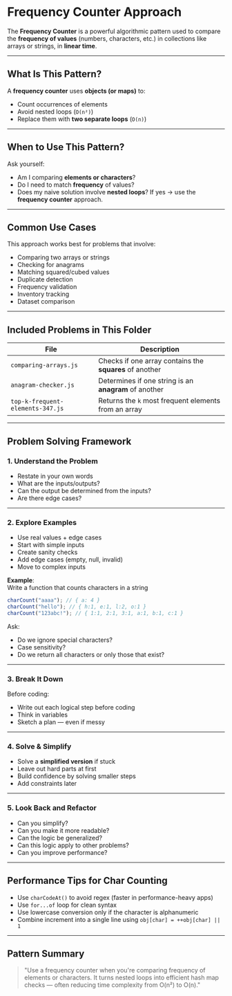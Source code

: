 # Frequency Counter Approach

The **Frequency Counter** is a powerful algorithmic pattern used to compare the **frequency of values** (numbers, characters, etc.) in collections like arrays or strings, in **linear time**.

---

## What Is This Pattern?

A **frequency counter** uses **objects (or maps)** to:

- Count occurrences of elements
- Avoid nested loops (`O(n²)`)
- Replace them with **two separate loops** (`O(n)`)

---

## When to Use This Pattern?

Ask yourself:

- Am I comparing **elements or characters**?
- Do I need to match **frequency** of values?
- Does my naive solution involve **nested loops**?
  If yes → use the **frequency counter** approach.

---

## Common Use Cases

This approach works best for problems that involve:

- Comparing two arrays or strings
- Checking for anagrams
- Matching squared/cubed values
- Duplicate detection
- Frequency validation
- Inventory tracking
- Dataset comparison

---

## Included Problems in This Folder

| File                             | Description                                             |
| -------------------------------- | ------------------------------------------------------- |
| `comparing-arrays.js`            | Checks if one array contains the **squares** of another |
| `anagram-checker.js`             | Determines if one string is an **anagram** of another   |
| `top-k-frequent-elements-347.js` | Returns the `k` most frequent elements from an array    |

---

## Problem Solving Framework

### 1. Understand the Problem

- Restate in your own words
- What are the inputs/outputs?
- Can the output be determined from the inputs?
- Are there edge cases?

---

### 2. Explore Examples

- Use real values + edge cases
- Start with simple inputs
- Create sanity checks
- Add edge cases (empty, null, invalid)
- Move to complex inputs

**Example**:  
Write a function that counts characters in a string

```js
charCount("aaaa"); // { a: 4 }
charCount("hello"); // { h:1, e:1, l:2, o:1 }
charCount("123abc!"); // { 1:1, 2:1, 3:1, a:1, b:1, c:1 }
```

Ask:

- Do we ignore special characters?
- Case sensitivity?
- Do we return all characters or only those that exist?

---

### 3. Break It Down

Before coding:

- Write out each logical step before coding
- Think in variables
- Sketch a plan — even if messy

---

### 4. Solve & Simplify

- Solve a **simplified version** if stuck
- Leave out hard parts at first
- Build confidence by solving smaller steps
- Add constraints later

---

### 5. Look Back and Refactor

- Can you simplify?
- Can you make it more readable?
- Can the logic be generalized?
- Can this logic apply to other problems?
- Can you improve performance?

---

## Performance Tips for Char Counting

- Use `charCodeAt()` to avoid regex (faster in performance-heavy apps)
- Use `for...of` loop for clean syntax
- Use lowercase conversion only if the character is alphanumeric
- Combine increment into a single line using `obj[char] = ++obj[char] || 1`

---

## Pattern Summary

> "Use a frequency counter when you're comparing frequency of elements or characters. It turns nested loops into efficient hash map checks — often reducing time complexity from O(n²) to O(n)."
